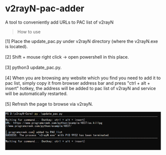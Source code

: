 # v2rayN-pac-adder
A tool to conveniently add URLs to PAC list of v2rayN
> How to use</br>

[1] Place the update_pac.py under v2rayN directory (where the v2rayN.exe is located).</br></br>
[2] Shift + mouse right click -> open powershell in this place.</br></br>
[3] python3 update_pac.py.</br></br>
[4] When you are browsing any website which you find you need to add it to pac list, simply copy it from browser address bar and press      "ctrl + alt + insert" hotkey, the address will be added to pac list of v2rayN and service will be automatically restarted.</br></br>
[5] Refresh the page to browse via v2rayN.</br></br>
![Alt Text](https://github.com/Hyperkopite/v2rayN-pac-adder/blob/master/s1.png)
